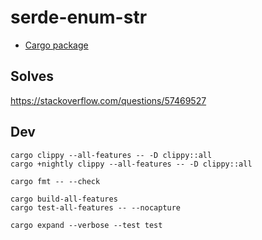 # serde-enum-str

* [Cargo package](https://crates.io/crates/serde-enum-str)

## Solves

https://stackoverflow.com/questions/57469527

## Dev

```
cargo clippy --all-features -- -D clippy::all
cargo +nightly clippy --all-features -- -D clippy::all

cargo fmt -- --check

cargo build-all-features
cargo test-all-features -- --nocapture
```

```
cargo expand --verbose --test test
```
